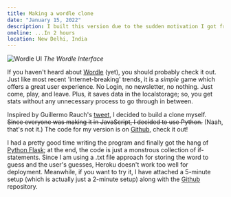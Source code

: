 ```yaml
---
title: Making a wordle clone
date: "January 15, 2022"
description: I built this version due to the sudden motivation I got from a similar project. It ended up working out!
oneline: ...In 2 hours
location: New Delhi, India
---
```


![Wordle UI](/images/posts/wordle.png)
_The Wordle Interface_

If you haven't heard about [Wordle](https://www.powerlanguage.co.uk/wordle/) (yet), you should probably check it out. Just like most recent 'internet-breaking' trends, it is a _simple_ game which offers a great user experience. No Login, no newsletter, no nothing. Just come, play, and leave. Plus, it saves data in the localstorage; so, you get stats without any unnecessary process to go through in between.

Inspired by Guillermo Rauch's [tweet](https://twitter.com/rauchg/status/1480269182021226496), I decided to build a clone myself. ~~Since everyone was making it in JavaScript, I decided to use Python.~~ (Naah, that's not it.) The code for my version is on [Github](https://github.com/achintyajha/wordle), check it out!

I had a pretty good time writing the program and finally got the hang of [Python Flask](https://flask.palletsprojects.com/en/2.0.x/); at the end, the code is just a monstrous collection of if-statements. Since I am using a .txt file approach for storing the word to guess and the user's guesses, Heroku doesn't work too well for deployment. Meanwhile, if you want to try it, I have attached a 5-minute setup (which is actually just a 2-minute setup) along with the [Github](https://github.com/achintyajha/wordle) repository.
